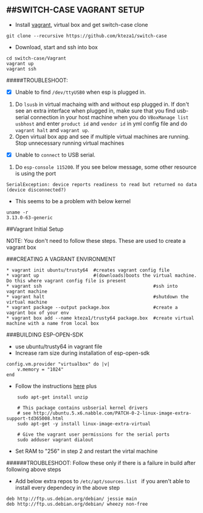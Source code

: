 ##SWITCH-CASE VAGRANT SETUP
---

* Install [vagrant](https://www.vagrantup.com/), virtual box and get switch-case clone
```
git clone --recursive https://github.com/kteza1/switch-case
```
* Download, start and ssh into box
```
cd switch-case/Vagrant
vagrant up
vagrant ssh
```

#####TROUBLESHOOT:

- [x] Unable to find `/dev/ttyUSB0` when esp is plugged in.
1. Do `lsusb` in virtual machaing with and without esp plugged in. If don't see an extra interface when plugged in, make sure that you find usb-serial connection in your host machine when you do `VBoxManage list usbhost` and enter `product id` and `vendor id` in yml config file and do `vagrant halt` and `vagrant up`.
2. Open virtual box app and see if multiple virtual machines are running. Stop unnecessary running virtual machines

- [x] Unable to `connect` to USB serial.
1. Do `esp-console 115200`. If you see below message, some other resource is using the port
```
SerialException: device reports readiness to read but returned no data (device disconnected?)
```
* This seems to be a problem with below kernel
```
uname -r
3.13.0-63-generic
```



##Vagrant Initial Setup

NOTE: You don't need to follow these steps. These are used to create a vagrant box

###CREATING  A VAGRANT ENVIRONMENT

```
* vagrant init ubuntu/trusty64  #creates vagrant config file
* vagrant up                    #(downloads)boots the virtual machine. Do this where vagrant config file is present
* vagrant ssh                                         #ssh into vagrant machine
* vagrant halt                                        #shutdown the virtual machine
* vagrant package --output package.box                #create a vagrant box of your env
* vagrant box add --name kteza1/trusty64 package.box  #create virtual machine with a name from local box

```


###BUILDING ESP-OPEN-SDK

* use ubuntu/trusty64 in vagrant file
* Increase ram size during installation of esp-open-sdk
```
config.vm.provider "virtualbox" do |v|
    v.memory = "1024"
end
```
* Follow the instructions [here](https://github.com/pfalcon/esp-open-sdk#requirements-and-dependencies) plus
```
    sudo apt-get install unzip
    
    # This package contains usbserial kernel drivers
    # see http://ubuntu.5.x6.nabble.com/PATCH-0-2-linux-image-extra-support-td365008.html
    sudo apt-get -y install linux-image-extra-virtual
    
    # Give the vagrant user permissions for the serial ports
    sudo adduser vagrant dialout
```

* Set RAM to "256" in step 2 and restart the virtal machine 


######TROUBLESHOOT:
Follow these only if there is a failure in build after following above steps

* Add below extra repos to `/etc/apt/sources.list
`  if you aren't able to install every dependecy in the above step
```
deb http://ftp.us.debian.org/debian/ jessie main
deb http://ftp.us.debian.org/debian/ wheezy non-free
```
